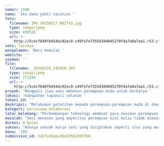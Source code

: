```yaml
---
nomor: 1180
nama: 'Ika dama yanti nasution '
foto:
  filename: IMG_20150517_002743.jpg
  type: image/jpeg
  size: 499526
  url: >-
    http://5c4cf848f6454dc02ec8-c49fe7e7355d384845270f4a7a0a7aa1.r53.cf2.rackcdn.com/b8f27776-26c6-4af2-83a5-185579b794d6/IMG_20150517_002743.jpg
seni: lainnya
pengalaman: 'Baru memulai '
website: ''
sosmed: ''
file:
  filename: _20180325_195920.JPG
  type: image/jpeg
  size: 172294
  url: >-
    http://5c4cf848f6454dc02ec8-c49fe7e7355d384845270f4a7a0a7aa1.r53.cf2.rackcdn.com/5a759f53-5d99-425b-b2b7-59bdace39f27/_20180325_195920.JPG
proyek: 'Menggali jiwa seni menenun perempuan muda untuk berkarya '
lokasi: 'Kabupaten tapanuli selatan '
lokasi_id: ''
deskripsi: "Melakukan pelatihan kepada perempuan-perempuan muda di daerah tapanuli selatan untuk mencintai seni dan budayanya seperti menenun. \r\nMendokumentasikan proses menenun dalam bentuk film mulai dari pemilihan benang, pewarnaan alami, motif hingga menjadi sebuah ulos atau kreatifitas lainnya berbahan dasar ulos. \r\nMelakukan pertunjukan seni atau teater, pameran dan festival tentang kreatifitas hasil seni (ulos). \r\n"
kategori: kerjasama_kolaborasi
latar_belakang: "Perkembangan teknologi membuat para seniman perempuan dalam hal menenun semakin berkurang  dengan adanya pabrik ulos yang membuat harga ulos di pasaran semakin turun. Hal itu membuat adanya ketidakseimbangan antara modal yang dikeluarkan dengan harga dari sebuah karya  seni. Sehingga secara perlahan-lahan seniman perempuan akan meninggalkan budaya menenun dan mencoba mencari aktifitas lain untuk membantu memenuhi kebutuhan keluarga. \r\nHal itu juga akan berpengaruh kepada generasi muda yang tidak tertarik untuk mempelajari seni budayanya sendiri yang membuat kekhawatiran akan punahnya budaya yang harus dijaga dan dilestarikan secara turun temurun. \r\nSelain itu, perkembangan di dunia maya seperti media sosial membuat masyarakat lebih mencintai budaya luar yang lebih trendy dan fashionable sehingga permintaan di pasar akan kebutuhan adat dan budaya semakin menurun sehingga sangat berpengaruh bagi eksistensi perempuan terhadap seni menenun khususnya di tapanuli selatan. \r\n"
masalah: "Seni menenun yang mayoritas perempuan kini mulai tidak diminati oleh masyarakat karena adanya alat tenun mesin (pabrik)  yang membuat harga tersebut semakin tidak sesuai dengan hasil seni yang diciptakan. Hal tersebut membuat seniman perempuan daerah terhambat dalam berkarya dan berkreatifitas. Begitu juga dengan generasi muda yang tidak tertarik dalam seni menenun sehingga membuat kekhawatiran akan punahnya budaya secara perlahan-lahan. \r\nUntuk itu perlu dilakukan hal-hal yang bisa menjaga eksistensi perempuan dalam seni dan berkarya. "
durasi: 9 bulan
sukses: "Adanya sebuah karya seni yang diciptakan seperti ulos yang merupakan hasil karya perempuan-perempuan muda (16-32 tahun). \r\nAdanya kreatifitas perempuan dalam mengembangkan karya seni yang berbahan dasar ulos.\r\nAdanya sebuah dokumentasi berupa film untuk mengabadikan proses seni menenun yang bisa di wariskan kepada generasi muda. \r\nAdanya kegiatan pameran tentang karya seni ulos atau kreatifitas lainnya yang dipublikasikan kepada masyarakat dengan tujuan mengajak masyarakat untuk mencintai dan bangga dengan budayanya sendiri. "
dana: '193'
submission_id: 5ab7a16abcd8e876b23072b8
---
```

